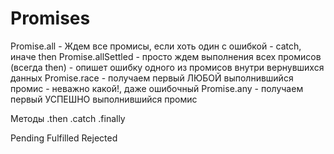 # Promises

Promise.all - Ждем все промисы, если хоть один с ошибкой - catch, иначе then
Promise.allSettled - просто ждем выполнения всех промисов (всегда then) - опишет ошибку одного из промисов внутри вернувшихся данных
Promise.race - получаем первый ЛЮБОЙ выполнившийся промис - неважно какой!, даже ошибочный
Promise.any - получаем первый УСПЕШНО выполнившийся промис

Методы
.then .catch .finally

Pending Fulfilled Rejected
